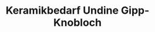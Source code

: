---
title: "Keramikbedarf Undine Gipp-Knobloch"
url: /teterow/keramikbedarf-undine-gipp-knobloch/
shop: Basteln
---